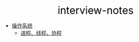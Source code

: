 <center><a href="#" target="_Self" style="font-size:28px;text-decoration:none;color:#000000;">interview-notes</a></center>

* [操作系统](操作系统/)
  * [进程、线程、协程](操作系统/进程-线程-协程/)

